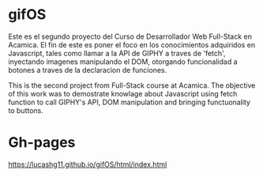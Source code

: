 # gifOS
Este es el segundo proyecto del Curso de Desarrollador Web Full-Stack en Acamica.
El fin de este es poner el foco en los conocimientos adquiridos en Javascript, tales como llamar a la API de GIPHY a traves de 'fetch', inyectando imagenes manipulando el DOM, otorgando funcionalidad a botones a traves de la declaracion de funciones.

This is the second project from Full-Stack course at Acamica.
The objective of this work was to demostrate knowlage about Javascript using fetch function to call GIPHY's API, DOM manipulation and bringing functuonality to buttons. 

# Gh-pages
https://lucashg11.github.io/gifOS/html/index.html
